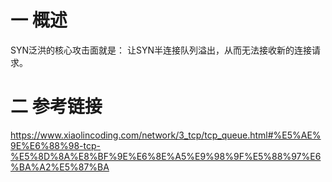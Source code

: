 # 一 概述
  SYN泛洪的核心攻击面就是：
  让SYN半连接队列溢出，从而无法接收新的连接请求。
  
# 二 参考链接
  https://www.xiaolincoding.com/network/3_tcp/tcp_queue.html#%E5%AE%9E%E6%88%98-tcp-%E5%8D%8A%E8%BF%9E%E6%8E%A5%E9%98%9F%E5%88%97%E6%BA%A2%E5%87%BA